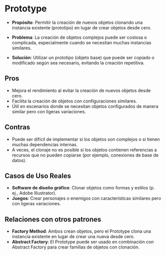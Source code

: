 # **Prototype**

- **Propósito**: Permitir la creación de nuevos objetos clonando una instancia existente (prototipo) en lugar de crear objetos desde cero.

- **Problema**: La creación de objetos complejos puede ser costosa o complicada, especialmente cuando se necesitan muchas instancias similares.

- **Solución**: Utilizar un prototipo (objeto base) que puede ser copiado o modificado según sea necesario, evitando la creación repetitiva.

## **Pros**

- Mejora el rendimiento al evitar la creación de nuevos objetos desde cero.
- Facilita la creación de objetos con configuraciones similares.
- Útil en escenarios donde se necesitan objetos configurados de manera similar pero con ligeras variaciones.

## **Contras**

- Puede ser difícil de implementar si los objetos son complejos o si tienen muchas dependencias internas.
- A veces, el clonaje no es posible si los objetos contienen referencias a recursos que no pueden copiarse (por ejemplo, conexiones de base de datos).

## **Casos de Uso Reales**

- **Software de diseño gráfico**: Clonar objetos como formas y estilos (p. ej., Adobe Illustrator).
- **Juegos**: Crear personajes o enemigos con características similares pero con ligeras variaciones.

## **Relaciones con otros patrones**

- **Factory Method**: Ambos crean objetos, pero el Prototype clona una instancia existente en lugar de crear una nueva desde cero.
- **Abstract Factory**: El Prototype puede ser usado en combinación con Abstract Factory para crear familias de objetos con clonación.

